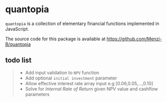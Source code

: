 # quantopia

``quantopia`` is a collection of elementary financial functions implemented in JavaScript.

The source code for this package is available at https://github.com/Menzi-B/quantopia

## todo list
> - Add input validation to ``NPV`` function
> - Add optional ``initial investment`` parameter
> - Allow effective interest rate array input e.g [0.06,0.05,...,0.10]
> - Solve for *Internal Rate of Return* given NPV value and cashflow parameters
